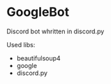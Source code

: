 # GoogleBot
Discord bot whritten in discord.py


Used libs:

- beautifulsoup4
- google
- discord.py
